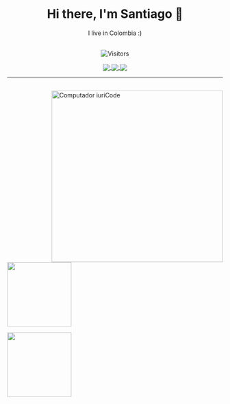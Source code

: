 <h1 align="center">
  Hi there, I'm Santiago 👋
</h1>

<p align="center">
  I live in Colombia :)
</p>

<p align="center">
  <br>
  <img 
    src="https://komarev.com/ghpvc/?username=SantiagoBarbosaNieto&style=for-the-badge&label=visitors&color=1C1C1C"
    alt="Visitors"
  />
</p>



<p align="center">
  <a href="https://github.com/SantiagoBarbosaNieto/SantiagoBarbosaNieto/blob/main/Resume.md"  target="_blank">
    <img
      align="center"
      src="https://img.shields.io/badge/Resume-1C1C1C?style=for-the-badge&logo=ReadMe&logoColor=00FFFF"
    />
  </a>
  <a href="https://www.linkedin.com/in/santiago-barbosa-64076826a/"  target="_blank">
    <img
         align="center"
         src="https://img.shields.io/badge/LinkedIn-1C1C1C?style=for-the-badge&logo=linkedin&logoColor=00FFFF"
  </a>
  <a href="mailto:santiagobarbosa.nieto@gmail.com" target="_blank">
    <img
      align="center"
      src="https://img.shields.io/badge/Mail-1C1C1C?style=for-the-badge&logo=gmail&logoColor=00FFFF"
    />
  </a>
</p>

---
  
<br>
<img src="https://raw.githubusercontent.com/MicaelliMedeiros/micaellimedeiros/master/image/computer-illustration.png" min-width="400px" max-width="400px" width="400px" align="right" alt="Computador iuriCode">


<!---
<p>
  <img
    src="https://img.shields.io/badge/Dart-1C1C1C?style=for-the-badge&logo=dart&logoColor=00FFFF"
    alt="Dart"
  />&nbsp;
  <img
    src="https://img.shields.io/badge/Flutter-1C1C1C?style=for-the-badge&logo=flutter&logoColor=00FFFF"
    alt="Flutter"
  />&nbsp;
  <img
    src="https://img.shields.io/badge/Swift-1C1C1C?style=for-the-badge&logo=swift&logoColor=00FFFF"
    alt="Swift"
  />&nbsp;
  <img
    src="https://img.shields.io/badge/Kotlin-1C1C1C?style=for-the-badge&logo=kotlin&logoColor=00FFFF"
    alt="Kotlin"
  />&nbsp;
  <img
    src="https://img.shields.io/badge/JavaScript-1C1C1C?style=for-the-badge&logo=javascript&logoColor=00FFFF"
    alt="JavaScript"
  />&nbsp;
  <img
    src="https://img.shields.io/badge/Linux-1C1C1C?style=for-the-badge&logo=linux&logoColor=00FFFF"
    alt="Linux"
  />&nbsp;
</p>
-->

<p>
  <a href="https://github.com/SantiagoBarbosaNieto">
    <img
      align="center"
      height="150em"
      src="https://github-readme-stats.vercel.app/api?username=SantiagoBarbosaNieto&show_icons=true&include_all_commits=true&count_private=true&theme=tokyonight"
    />
  </a>
</p>

<p>
  <a href="https://github.com/SantiagoBarbosaNieto">
    <img
      align="center"
      height="150em"
      src="https://github-readme-stats.vercel.app/api/top-langs/?username=SantiagoBarbosaNieto&show_icons=true&include_all_commits=true&count_private=true&layout=compact&theme=tokyonight"
    />
  </a>
</p>

